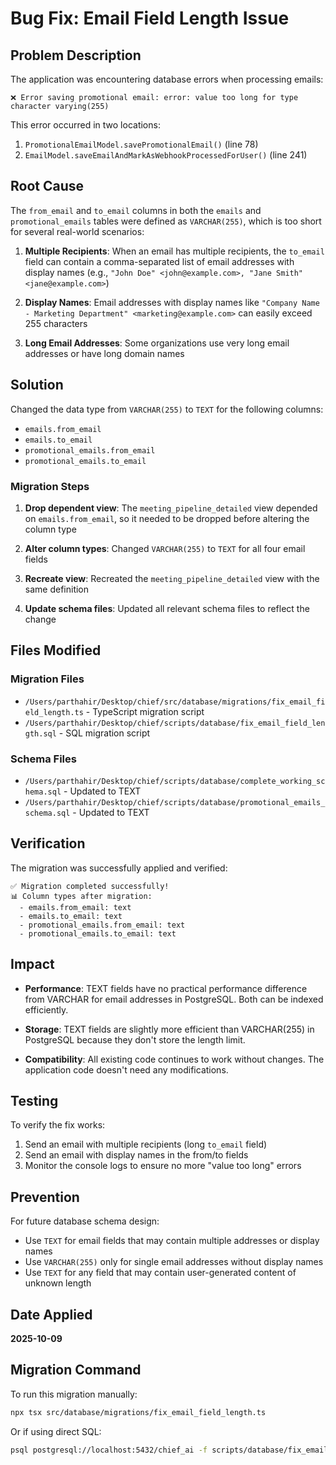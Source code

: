 # Bug Fix: Email Field Length Issue

## Problem Description

The application was encountering database errors when processing emails:

```
❌ Error saving promotional email: error: value too long for type character varying(255)
```

This error occurred in two locations:
1. `PromotionalEmailModel.savePromotionalEmail()` (line 78)
2. `EmailModel.saveEmailAndMarkAsWebhookProcessedForUser()` (line 241)

## Root Cause

The `from_email` and `to_email` columns in both the `emails` and `promotional_emails` tables were defined as `VARCHAR(255)`, which is too short for several real-world scenarios:

1. **Multiple Recipients**: When an email has multiple recipients, the `to_email` field can contain a comma-separated list of email addresses with display names (e.g., `"John Doe" <john@example.com>, "Jane Smith" <jane@example.com>`)

2. **Display Names**: Email addresses with display names like `"Company Name - Marketing Department" <marketing@example.com>` can easily exceed 255 characters

3. **Long Email Addresses**: Some organizations use very long email addresses or have long domain names

## Solution

Changed the data type from `VARCHAR(255)` to `TEXT` for the following columns:
- `emails.from_email`
- `emails.to_email`
- `promotional_emails.from_email`
- `promotional_emails.to_email`

### Migration Steps

1. **Drop dependent view**: The `meeting_pipeline_detailed` view depended on `emails.from_email`, so it needed to be dropped before altering the column type

2. **Alter column types**: Changed `VARCHAR(255)` to `TEXT` for all four email fields

3. **Recreate view**: Recreated the `meeting_pipeline_detailed` view with the same definition

4. **Update schema files**: Updated all relevant schema files to reflect the change

## Files Modified

### Migration Files
- `/Users/parthahir/Desktop/chief/src/database/migrations/fix_email_field_length.ts` - TypeScript migration script
- `/Users/parthahir/Desktop/chief/scripts/database/fix_email_field_length.sql` - SQL migration script

### Schema Files
- `/Users/parthahir/Desktop/chief/scripts/database/complete_working_schema.sql` - Updated to TEXT
- `/Users/parthahir/Desktop/chief/scripts/database/promotional_emails_schema.sql` - Updated to TEXT

## Verification

The migration was successfully applied and verified:

```
✅ Migration completed successfully!
📊 Column types after migration:
  - emails.from_email: text
  - emails.to_email: text
  - promotional_emails.from_email: text
  - promotional_emails.to_email: text
```

## Impact

- **Performance**: TEXT fields have no practical performance difference from VARCHAR for email addresses in PostgreSQL. Both can be indexed efficiently.

- **Storage**: TEXT fields are slightly more efficient than VARCHAR(255) in PostgreSQL because they don't store the length limit.

- **Compatibility**: All existing code continues to work without changes. The application code doesn't need any modifications.

## Testing

To verify the fix works:

1. Send an email with multiple recipients (long `to_email` field)
2. Send an email with display names in the from/to fields
3. Monitor the console logs to ensure no more "value too long" errors

## Prevention

For future database schema design:
- Use `TEXT` for email fields that may contain multiple addresses or display names
- Use `VARCHAR(255)` only for single email addresses without display names
- Use `TEXT` for any field that may contain user-generated content of unknown length

## Date Applied

**2025-10-09**

## Migration Command

To run this migration manually:

```bash
npx tsx src/database/migrations/fix_email_field_length.ts
```

Or if using direct SQL:

```bash
psql postgresql://localhost:5432/chief_ai -f scripts/database/fix_email_field_length.sql
```

